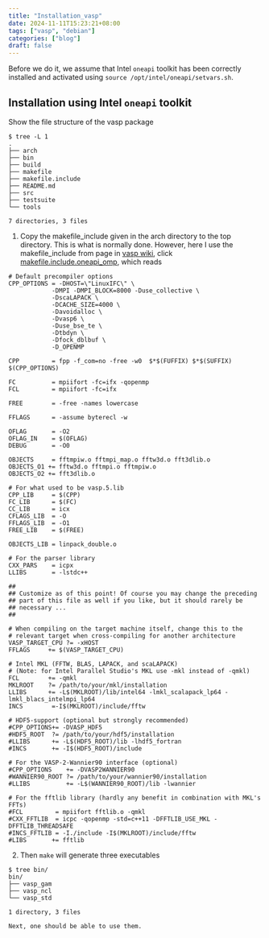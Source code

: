 ```yaml
---
title: "Installation_vasp"
date: 2024-11-11T15:23:21+08:00
tags: ["vasp", "debian"]
categories: ["blog"] 
draft: false
---
```


Before we do it, we assume that Intel `oneapi` toolkit has been correctly installed and activated using `source /opt/intel/oneapi/setvars.sh`.

## Installation using  Intel `oneapi` toolkit

Show the file structure of the vasp package 

```
$ tree -L 1
.
├── arch
├── bin
├── build
├── makefile
├── makefile.include
├── README.md
├── src
├── testsuite
└── tools

7 directories, 3 files
```


1.   Copy the makefile_include given in the arch directory to the top directory. This is what is normally done. However, here I use the makefile_include from page in  [vasp wiki](https://www.vasp.at/wiki/index.php/Makefile.include), click [makefile.include.oneapi_omp]( https://www.vasp.at/wiki/index.php/Makefile.include.oneapi_omp), which reads

```
# Default precompiler options
CPP_OPTIONS = -DHOST=\"LinuxIFC\" \
            -DMPI -DMPI_BLOCK=8000 -Duse_collective \
            -DscaLAPACK \
            -DCACHE_SIZE=4000 \
            -Davoidalloc \
            -Dvasp6 \
            -Duse_bse_te \
            -Dtbdyn \
            -Dfock_dblbuf \
            -D_OPENMP

CPP         = fpp -f_com=no -free -w0  $*$(FUFFIX) $*$(SUFFIX) $(CPP_OPTIONS)

FC          = mpiifort -fc=ifx -qopenmp
FCL         = mpiifort -fc=ifx

FREE        = -free -names lowercase

FFLAGS      = -assume byterecl -w

OFLAG       = -O2 
OFLAG_IN    = $(OFLAG)
DEBUG       = -O0 

OBJECTS     = fftmpiw.o fftmpi_map.o fftw3d.o fft3dlib.o
OBJECTS_O1 += fftw3d.o fftmpi.o fftmpiw.o
OBJECTS_O2 += fft3dlib.o

# For what used to be vasp.5.lib
CPP_LIB     = $(CPP)
FC_LIB      = $(FC)
CC_LIB      = icx 
CFLAGS_LIB  = -O
FFLAGS_LIB  = -O1 
FREE_LIB    = $(FREE)

OBJECTS_LIB = linpack_double.o

# For the parser library
CXX_PARS    = icpx
LLIBS       = -lstdc++

##
## Customize as of this point! Of course you may change the preceding
## part of this file as well if you like, but it should rarely be
## necessary ...
##

# When compiling on the target machine itself, change this to the
# relevant target when cross-compiling for another architecture
VASP_TARGET_CPU ?= -xHOST
FFLAGS     += $(VASP_TARGET_CPU)

# Intel MKL (FFTW, BLAS, LAPACK, and scaLAPACK)
# (Note: for Intel Parallel Studio's MKL use -mkl instead of -qmkl)
FCL        += -qmkl
MKLROOT    ?= /path/to/your/mkl/installation
LLIBS      += -L$(MKLROOT)/lib/intel64 -lmkl_scalapack_lp64 -lmkl_blacs_intelmpi_lp64
INCS        =-I$(MKLROOT)/include/fftw

# HDF5-support (optional but strongly recommended)
#CPP_OPTIONS+= -DVASP_HDF5
#HDF5_ROOT  ?= /path/to/your/hdf5/installation
#LLIBS      += -L$(HDF5_ROOT)/lib -lhdf5_fortran
#INCS       += -I$(HDF5_ROOT)/include

# For the VASP-2-Wannier90 interface (optional)
#CPP_OPTIONS    += -DVASP2WANNIER90
#WANNIER90_ROOT ?= /path/to/your/wannier90/installation
#LLIBS          += -L$(WANNIER90_ROOT)/lib -lwannier

# For the fftlib library (hardly any benefit in combination with MKL's FFTs)
#FCL         = mpiifort fftlib.o -qmkl
#CXX_FFTLIB  = icpc -qopenmp -std=c++11 -DFFTLIB_USE_MKL -DFFTLIB_THREADSAFE
#INCS_FFTLIB = -I./include -I$(MKLROOT)/include/fftw
#LIBS       += fftlib
```

2.  Then `make` will generate  three executables 
```
$ tree bin/
bin/
├── vasp_gam
├── vasp_ncl
└── vasp_std

1 directory, 3 files
```

    Next, one should be able to use them.
